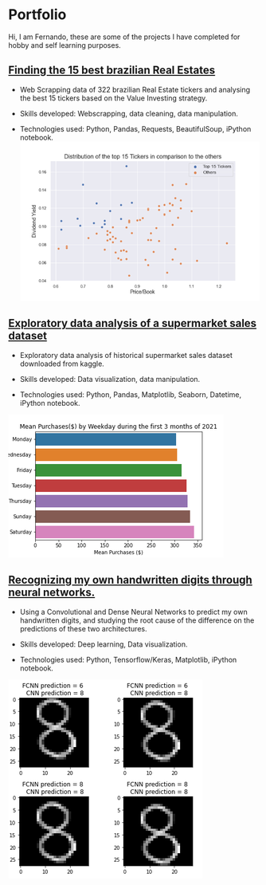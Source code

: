 # Portfolio
Hi, I am Fernando, these are some of the projects I have completed for hobby and self learning purposes. 


## [Finding the 15 best brazilian Real Estates](https://github.com/fernando850/Finding-the-best-brazilian-Real-Estates/blob/main/BrRealestate.ipynb)

* Web Scrapping data of 322 brazilian Real Estate tickers and analysing the best 15 tickers based on the Value Investing strategy.

* Skills developed: Webscrapping, data cleaning, data manipulation.

* Technologies used: Python, Pandas, Requests, BeautifulSoup, iPython notebook.
![Alt text](https://github.com/fernando850/Portfolio/blob/main/distributiontickers.png )


## [Exploratory data analysis of a supermarket sales dataset](https://github.com/fernando850/Supermaket-Sales/blob/main/supermaket.ipynb)

* Exploratory data analysis of historical supermarket sales dataset downloaded from kaggle.

* Skills developed: Data visualization, data manipulation.

* Technologies used: Python, Pandas, Matplotlib, Seaborn, Datetime, iPython notebook.

![alt text](https://github.com/fernando850/Portfolio/blob/main/Supermarket_sales/weekday-sales.png)

## [Recognizing my own handwritten digits through neural networks.](https://github.com/fernando850/My-own-digits-recognizer/blob/main/Digits-Network.ipynb)

* Using a Convolutional and Dense Neural Networks to predict my own handwritten digits, and studying the root cause of the difference on the predictions of these two architectures.

* Skills developed: Deep learning, Data visualization.

* Technologies used: Python, Tensorflow/Keras, Matplotlib, iPython notebook.

![alt text](https://github.com/fernando850/Portfolio/blob/main/shiftdigits.PNG)

